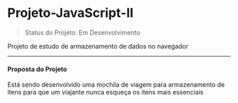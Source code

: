 # Projeto-JavaScript-II

>Status do Projeto: Em Desenvolvimento 

Projeto de estudo de armazenamento de dados no navegador

____

<h4>Proposta do Projeto</h4>

Está sendo desenvolvido uma mochila de viagem para armazenamento de itens para que um viajante nunca esqueça os itens mais essenciais
